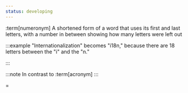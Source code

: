 ```yaml
---
status: developing
---
```


:term[numeronym] A shortened form of a word that uses its first and last letters, with a number in between showing how many letters were left out

:::example
"Internationalization" becomes "i18n," because there are 18 letters between the "i" and the "n."

:::

:::note
In contrast to :term[acronym]
:::

=